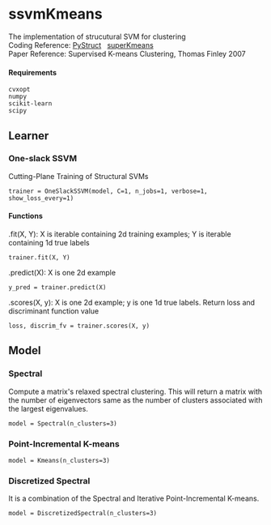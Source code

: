 # ssvmKmeans
The implementation of strucutural SVM for clustering\
Coding Reference: [PyStruct](https://github.com/pystruct/pystruct) &nbsp; [superKmeans](https://www.cs.cornell.edu/~tomf/projects/supervisedkmeans/)\
Paper Reference: Supervised K-means Clustering, Thomas Finley 2007
#### Requirements
```
cvxopt
numpy
scikit-learn
scipy
```
## Learner
### One-slack SSVM
Cutting-Plane Training of Structural SVMs
```
trainer = OneSlackSSVM(model, C=1, n_jobs=1, verbose=1, show_loss_every=1)
```
#### Functions
.fit(X, Y): X is iterable containing 2d training examples; Y is iterable containing 1d true labels
```
trainer.fit(X, Y)
```
.predict(X): X is one 2d example
```
y_pred = trainer.predict(X)
```
.scores(X, y): X is one 2d example; y is one 1d true labels. Return loss and discriminant function value
```
loss, discrim_fv = trainer.scores(X, y)
```
## Model
### Spectral
Compute a matrix's relaxed spectral clustering. This will return a matrix with the number of eigenvectors same as the number of clusters associated with the largest eigenvalues.
```
model = Spectral(n_clusters=3)
```
### Point-Incremental K-means
```
model = Kmeans(n_clusters=3)
```
### Discretized Spectral
It is a combination of the Spectral and Iterative Point-Incremental K-means.
```
model = DiscretizedSpectral(n_clusters=3)
```





